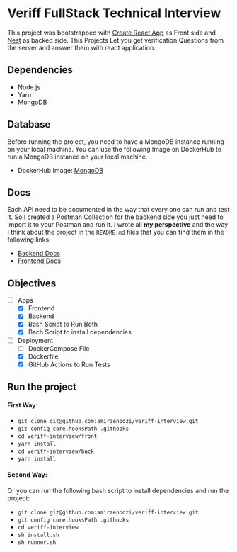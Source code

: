 # Veriff FullStack Technical Interview

This project was bootstrapped with [Create React App](https://github.com/facebook/create-react-app) as Front side and [Nest](https://github.com/nestjs/nest) as backed side.
This Projects Let you get verification Questions from the server and answer them with react application.

## Dependencies
- Node.js
- Yarn
- MongoDB

## Database
Before running the project, you need to have a MongoDB instance running on your local machine. 
You can use the following Image on DockerHub to run a MongoDB instance on your local machine.

- DockerHub Image: [MongoDB](https://hub.docker.com/r/mongodb/mongodb-community-server)

## Docs
Each API need to be documented in the way that every one can run and test it.
So I created a Postman Collection for the backend side you just need to import it to your Postman and run it.
I wrote all **my perspective** and the way I think about the project in the `README.md` files that you can find them in the following links:
- [Backend Docs](./back/README.md)
- [Frontend Docs](./front/README.md)

## Objectives
- [ ] Apps
  - [x] Frontend
  - [x] Backend
  - [x] Bash Script to Run Both
  - [x] Bach Script to install dependencies
- [ ] Deployment
  - [ ] DockerCompose File
  - [x] Dockerfile
  - [x] GitHub Actions to Run Tests

## Run the project
#### First Way:
- ``` git clone git@github.com:amirzenoozi/veriff-interview.git ```
- ``` git config core.hooksPath .githooks ```
- ``` cd veriff-interview/front ```
- ``` yarn install ```
- ``` cd veriff-interview/back ```
- ``` yarn install ```

#### Second Way:
Or you can run the following bash script to install dependencies and run the project:
- ``` git clone git@github.com:amirzenoozi/veriff-interview.git ```
- ``` git config core.hooksPath .githooks ```
- ``` cd veriff-interview ```
- ``` sh install.sh ```
- ``` sh runner.sh ```
